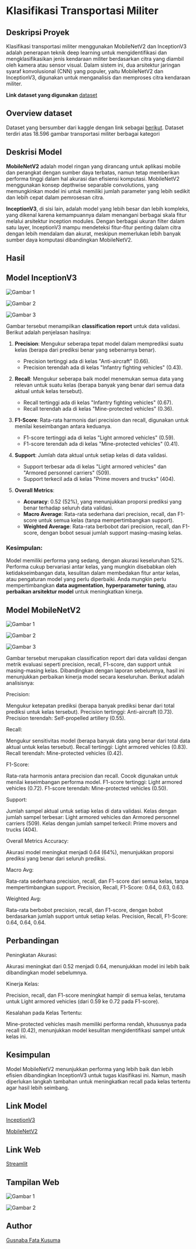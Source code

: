 # Klasifikasi Transportasi Militer 

## Deskripsi Proyek

Klasifikasi transportasi militer menggunakan MobileNetV2 dan InceptionV3 adalah penerapan teknik deep learning untuk mengidentifikasi dan mengklasifikasikan jenis kendaraan militer berdasarkan citra yang diambil oleh kamera atau sensor visual. Dalam sistem ini, dua arsitektur jaringan syaraf konvolusional (CNN) yang populer, yaitu MobileNetV2 dan InceptionV3, digunakan untuk menganalisis dan memproses citra kendaraan militer.

**Link dataset yang digunakan** [dataset](https://www.kaggle.com/datasets/amanrajbose/millitary-vechiles/data)

## Overview dataset

Dataset yang bersumber dari kaggle dengan link sebagai [berikut](https://www.kaggle.com/datasets/amanrajbose/millitary-vechiles/data). Dataset terdiri atas 18.596 gambar transportasi militer berbagai kategori


## Deskrisi Model

**MobileNetV2** adalah model ringan yang dirancang untuk aplikasi mobile dan perangkat dengan sumber daya terbatas, namun tetap memberikan performa tinggi dalam hal akurasi dan efisiensi komputasi. MobileNetV2 menggunakan konsep depthwise separable convolutions, yang memungkinkan model ini untuk memiliki jumlah parameter yang lebih sedikit dan lebih cepat dalam pemrosesan citra.

**InceptionV3**, di sisi lain, adalah model yang lebih besar dan lebih kompleks, yang dikenal karena kemampuannya dalam menangani berbagai skala fitur melalui arsitektur inception modules. Dengan berbagai ukuran filter dalam satu layer, InceptionV3 mampu mendeteksi fitur-fitur penting dalam citra dengan lebih mendalam dan akurat, meskipun memerlukan lebih banyak sumber daya komputasi dibandingkan MobileNetV2.

## Hasil

## Model InceptionV3
![Gambar 1](https://github.com/bakso6/UAP_ML/blob/main/gambar/InceptionV3.jpeg)

![Gambar 2](https://github.com/bakso6/UAP_ML/blob/main/gambar/InceptionV3%20(2).jpeg)

![Gambar 3](https://github.com/bakso6/UAP_ML/blob/main/gambar/InceptionV3%20(3).jpeg)

Gambar tersebut menampilkan **classification report** untuk data validasi. Berikut adalah penjelasan hasilnya:

1. **Precision**: Mengukur seberapa tepat model dalam memprediksi suatu kelas (berapa dari prediksi benar yang sebenarnya benar).
   - Precision tertinggi ada di kelas "Anti-aircraft" (0.66).
   - Precision terendah ada di kelas "Infantry fighting vehicles" (0.43).

2. **Recall**: Mengukur seberapa baik model menemukan semua data yang relevan untuk suatu kelas (berapa banyak yang benar dari semua data aktual untuk kelas tersebut).
   - Recall tertinggi ada di kelas "Infantry fighting vehicles" (0.67).
   - Recall terendah ada di kelas "Mine-protected vehicles" (0.36).

3. **F1-Score**: Rata-rata harmonis dari precision dan recall, digunakan untuk menilai keseimbangan antara keduanya.
   - F1-score tertinggi ada di kelas "Light armored vehicles" (0.59).
   - F1-score terendah ada di kelas "Mine-protected vehicles" (0.41).

4. **Support**: Jumlah data aktual untuk setiap kelas di data validasi.
   - Support terbesar ada di kelas "Light armored vehicles" dan "Armored personnel carriers" (509).
   - Support terkecil ada di kelas "Prime movers and trucks" (404).

5. **Overall Metrics**:
   - **Accuracy**: 0.52 (52%), yang menunjukkan proporsi prediksi yang benar terhadap seluruh data validasi.
   - **Macro Average**: Rata-rata sederhana dari precision, recall, dan F1-score untuk semua kelas (tanpa mempertimbangkan support).
   - **Weighted Average**: Rata-rata berbobot dari precision, recall, dan F1-score, dengan bobot sesuai jumlah support masing-masing kelas.

### Kesimpulan:
Model memiliki performa yang sedang, dengan akurasi keseluruhan 52%. Performa cukup bervariasi antar kelas, yang mungkin disebabkan oleh ketidakseimbangan data, kesulitan dalam membedakan fitur antar kelas, atau pengaturan model yang perlu diperbaiki. Anda mungkin perlu mempertimbangkan **data augmentation**, **hyperparameter tuning**, atau **perbaikan arsitektur model** untuk meningkatkan kinerja.


## Model MobileNetV2

![Gambar 1](https://github.com/bakso6/UAP_ML/blob/main/gambar/MobileNetv2%20(3).jpeg)

![Gambar 2](https://github.com/bakso6/UAP_ML/blob/main/gambar/MobileNetv2%20(2).jpeg)

![Gambar 3](https://github.com/bakso6/UAP_ML/blob/main/gambar/MobileNetv2.jpeg)

Gambar tersebut merupakan classification report dari data validasi dengan metrik evaluasi seperti precision, recall, F1-score, dan support untuk masing-masing kelas. Dibandingkan dengan laporan sebelumnya, hasil ini menunjukkan perbaikan kinerja model secara keseluruhan. Berikut adalah analisisnya:

Precision:

Mengukur ketepatan prediksi (berapa banyak prediksi benar dari total prediksi untuk kelas tersebut).
Precision tertinggi: Anti-aircraft (0.73).
Precision terendah: Self-propelled artillery (0.55).

Recall:

Mengukur sensitivitas model (berapa banyak data yang benar dari total data aktual untuk kelas tersebut).
Recall tertinggi: Light armored vehicles (0.83).
Recall terendah: Mine-protected vehicles (0.42).

F1-Score:

Rata-rata harmonis antara precision dan recall. Cocok digunakan untuk menilai keseimbangan performa model.
F1-score tertinggi: Light armored vehicles (0.72).
F1-score terendah: Mine-protected vehicles (0.50).

Support:

Jumlah sampel aktual untuk setiap kelas di data validasi.
Kelas dengan jumlah sampel terbesar: Light armored vehicles dan Armored personnel carriers (509).
Kelas dengan jumlah sampel terkecil: Prime movers and trucks (404).

Overall Metrics
Accuracy:

Akurasi model meningkat menjadi 0.64 (64%), menunjukkan proporsi prediksi yang benar dari seluruh prediksi.

Macro Avg:

Rata-rata sederhana precision, recall, dan F1-score dari semua kelas, tanpa mempertimbangkan support.
Precision, Recall, F1-Score: 0.64, 0.63, 0.63.

Weighted Avg:

Rata-rata berbobot precision, recall, dan F1-score, dengan bobot berdasarkan jumlah support untuk setiap kelas.
Precision, Recall, F1-Score: 0.64, 0.64, 0.64.

## **Perbandingan**

Peningkatan Akurasi:

Akurasi meningkat dari 0.52 menjadi 0.64, menunjukkan model ini lebih baik dibandingkan model sebelumnya.

Kinerja Kelas:

Precision, recall, dan F1-score meningkat hampir di semua kelas, terutama untuk Light armored vehicles (dari 0.59 ke 0.72 pada F1-score).

Kesalahan pada Kelas Tertentu:

Mine-protected vehicles masih memiliki performa rendah, khususnya pada recall (0.42), menunjukkan model kesulitan mengidentifikasi sampel untuk kelas ini.

## **Kesimpulan**

Model MobileNetV2 menunjukkan performa yang lebih baik dan lebih efisien dibandingkan InceptionV3 untuk tugas klasifikasi ini. Namun, masih diperlukan langkah tambahan untuk meningkatkan recall pada kelas tertentu agar hasil lebih seimbang.

## Link Model

[InceptionV3](https://colab.research.google.com/drive/1GTEjh8NHmmSU0JQalD1Vzg162CaMYY1m?usp=sharing)

[MobileNetV2](https://colab.research.google.com/drive/162bbo4jBBei6xnVJytxEuuel9oLXrvSN?usp=sharing)

## Link Web

[Streamlit](https://uapml-gusnaba.streamlit.app/)

## Tampilan Web

![Gambar 1](https://github.com/bakso6/UAP_ML/blob/main/gambar/uaapp.jpeg)

![Gambar 2](https://github.com/bakso6/UAP_ML/blob/main/gambar/uap.jpeg)

## Author

[Gusnaba Fata Kusuma](https://github.com/bakso6)




